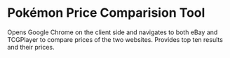 # Pokémon Price Comparision Tool

Opens Google Chrome on the client side and navigates to both eBay and TCGPlayer to compare prices of the two websites.
Provides top ten results and their prices.
